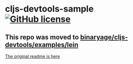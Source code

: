 # cljs-devtools-sample [![GitHub license](https://img.shields.io/github/license/binaryage/cljs-devtools-sample.svg)](license.txt)

## This repo was moved to [binaryage/cljs-devtools/examples/lein](https://github.com/binaryage/cljs-devtools/tree/master/examples/lein)

[The original readme is here](readme-orig.md)
